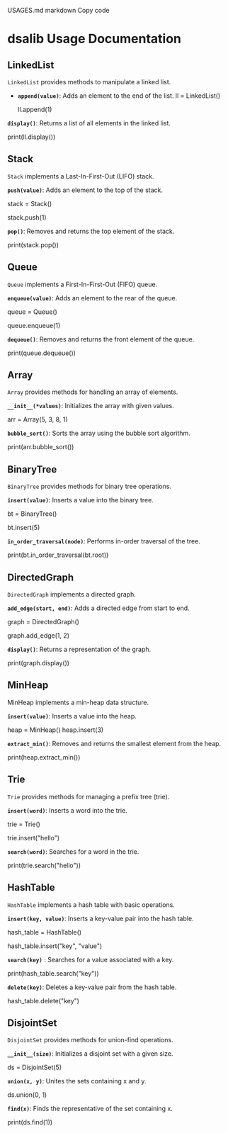 USAGES.md
markdown
Copy code
# dsalib Usage Documentation

## LinkedList

`LinkedList` provides methods to manipulate a linked list.

- **`append(value)`**: Adds an element to the end of the list.
  ll = LinkedList()

  ll.append(1)

**`display()`**: Returns a list of all elements in the linked list.

print(ll.display())

## Stack
`Stack` implements a Last-In-First-Out (LIFO) stack.

**`push(value)`**: Adds an element to the top of the stack.

stack = Stack()

stack.push(1)

**`pop()`**: Removes and returns the top element of the stack.

print(stack.pop())

## Queue

`Queue` implements a First-In-First-Out (FIFO) queue.

**`enqueue(value)`**: Adds an element to the rear of the queue.

queue = Queue()

queue.enqueue(1)

**`dequeue()`**: Removes and returns the front element of the queue.

print(queue.dequeue())

## Array

`Array` provides methods for handling an array of elements.

**`__init__(*values)`**: Initializes the array with given values.

arr = Array(5, 3, 8, 1)

**`bubble_sort()`**: Sorts the array using the bubble sort algorithm.

print(arr.bubble_sort())

## BinaryTree
`BinaryTree` provides methods for binary tree operations.

**`insert(value)`**: Inserts a value into the binary tree.

bt = BinaryTree()

bt.insert(5)

**`in_order_traversal(node)`**: Performs in-order traversal of the tree.


print(bt.in_order_traversal(bt.root))


## DirectedGraph

`DirectedGraph` implements a directed graph.

**`add_edge(start, end)`**: Adds a directed edge from start to end.

graph = DirectedGraph()

graph.add_edge(1, 2)

**`display()`**: Returns a representation of the graph.

print(graph.display())

## MinHeap

MinHeap implements a min-heap data structure.

**`insert(value)`**: Inserts a value into the heap.

heap = MinHeap()
heap.insert(3)

**`extract_min()`**: Removes and returns the smallest element from the heap.

print(heap.extract_min())

## Trie

`Trie` provides methods for managing a prefix tree (trie).

**`insert(word)`**: Inserts a word into the trie.

trie = Trie()

trie.insert("hello")

**`search(word)`**: Searches for a word in the trie.

print(trie.search("hello"))


## HashTable
`HashTable` implements a hash table with basic operations.

**`insert(key, value)`**: Inserts a key-value pair into the hash table.

hash_table = HashTable()

hash_table.insert("key", "value")

**`search(key)`** : Searches for a value associated with a key.

print(hash_table.search("key"))

**`delete(key)`**: Deletes a key-value pair from the hash table.


hash_table.delete("key")


## DisjointSet

`DisjointSet` provides methods for union-find operations.

**`__init__(size)`**: Initializes a disjoint set with a given size.

ds = DisjointSet(5)

**`union(x, y)`**: Unites the sets containing x and y.

ds.union(0, 1)

**`find(x)`**: Finds the representative of the set containing x.

print(ds.find(1))







